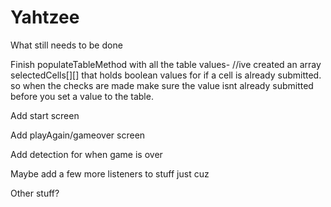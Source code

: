 Yahtzee
=========
What still needs to be done

Finish populateTableMethod with all the table values-
	//ive created an array selectedCells[][] that holds boolean values for if a cell is already submitted.
	so when the checks are made make sure the value isnt already submitted before you set a value to the table.
	
Add start screen

Add playAgain/gameover screen

Add detection for when game is over

Maybe add a few more listeners to stuff just cuz

Other stuff?
